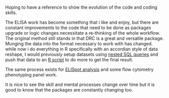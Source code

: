 Hoping to have a reference to show the evolution of the code and coding skills.

The ELISA work has become something that i like and enjoy, but there are constant improvements to the code that need to be done as packages upgrade or logic changes necessitate a re-thinking of the whole workflow. The original method still stands in that DRC is a great and versatile package. Munging the data into the format necessary to work with has changed. while now i do everything in R specifically with an accordian style of data reshape, I would previously setup datasets using [nested SQL queries](https://github.com/aaronjwilson/immuno_data_analysis/blob/master/data/SQL.sql) and push that data to an [R script](https://github.com/aaronjwilson/immuno_data_analysis/blob/master/data/drc.R) to do more to get the final result.<br>

The same process exists for [ELISpot analysis](https://github.com/aaronjwilson/immuno_data_analysis/blob/master/TimeCapsules.md#:~:text=Trucount.R-,elispot,-.md) and some flow cytometry phenotyping panel work.


It is nice to see the skill and mental processes change over time but it is good to know that the packages are constantly changing too.

